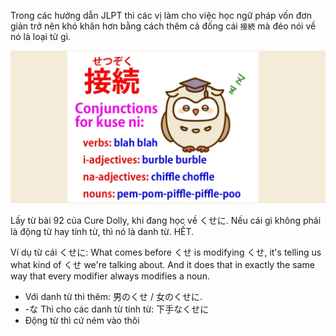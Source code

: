 Trong các hướng dẫn JLPT thì các vị làm cho việc học ngữ pháp vốn đơn giản trở nên khó khăn hơn bằng cách thêm cả đống cái `接続` mà đéo nói về nó là loại từ gì.

![Pasted image 20250609162328.png](img/Pasted%20image%2020250609162328.png)

Lấy từ bài 92 của Cure Dolly, khi đang học về くせに. Nếu cái gì không phải là động từ hay tính từ, thì nó là danh từ. HẾT.

Ví dụ từ cái くせに: What comes before くせ is modifying くせ, it's telling us what kind of くせ we're talking about. And it does that in exactly the same way that every modifier always modifies a noun.

- Với danh từ thì thêm: 男のくせ / 女のくせに.
- -な Thì cho các danh từ tính từ: 下手なくせに
- Động từ thì cứ ném vào thôi
